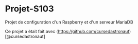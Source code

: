 # Projet-S103
Projet de configuration d'un Raspberry et d'un serveur MariaDB

Ce projet a était fait avec (https://github.com/cursedastronaut)[@cursedastronaut]
